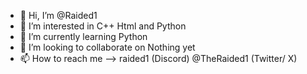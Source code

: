 - 👋 Hi, I’m @Raided1
- 👀 I’m interested in C++ Html and Python
- 🌱 I’m currently learning Python
- 💞️ I’m looking to collaborate on Nothing yet
- 📫 How to reach me --> raided1 (Discord) @TheRaided1 (Twitter/ X)

<!---
Raided1/Raided1 is a ✨ special ✨ repository because its `README.md` (this file) appears on your GitHub profile.
You can click the Preview link to take a look at your changes.
--->
